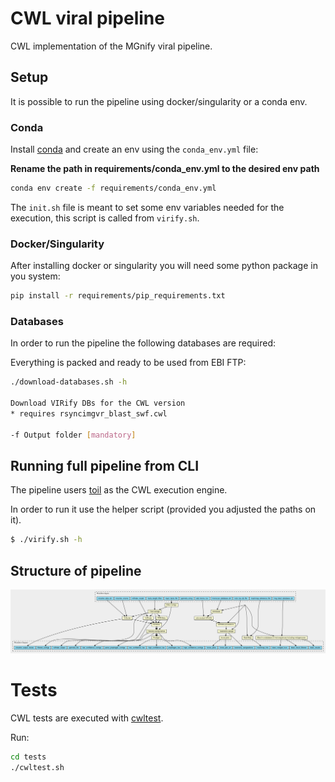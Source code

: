 # CWL viral pipeline

CWL implementation of the MGnify viral pipeline.

## Setup

It is possible to run the pipeline using docker/singularity or a conda env.

### Conda

Install [conda](https://docs.conda.io/en/latest/) and create an env using the `conda_env.yml` file:

**Rename the path in requirements/conda_env.yml to the desired env path**

```bash
conda env create -f requirements/conda_env.yml
```

The `init.sh` file is meant to set some env variables needed for the execution, this script is called from `virify.sh`.

### Docker/Singularity

After installing docker or singularity you will need some python package in you system:

```bash
pip install -r requirements/pip_requirements.txt
```

### Databases

In order to run the pipeline the following databases are required:

Everything is packed and ready to be used from EBI FTP:

```bash
./download-databases.sh -h

Download VIRify DBs for the CWL version
* requires rsyncimgvr_blast_swf.cwl

-f Output folder [mandatory]

```

## Running full pipeline from CLI

The pipeline users [toil](https://github.com/DataBiosphere/toil) as the CWL execution engine.

In order to run it use the helper script (provided you adjusted the paths on it).

```bash
$ ./virify.sh -h
```

## Structure of pipeline

![Diagram](img/pipeline.png)

# Tests

CWL tests are executed with [cwltest](https://github.com/common-workflow-language/cwltest).

Run:
```bash
cd tests
./cwltest.sh
```